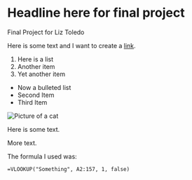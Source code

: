 # Headline here for final project
Final Project for Liz Toledo

Here is some text and I want to create a [link](https://wwww.google.com).

1. Here is a list
2. Another item
3. Yet another item

* Now a bulleted list
* Second Item
* Third Item

![Picture of a cat](https://placekitten.com/400/300)

Here is some text.

More text.

The formula I used was: 

```
=VLOOKUP("Something", A2:157, 1, false)
```


